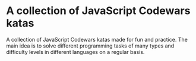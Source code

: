 # A collection of JavaScript Codewars katas

A collection of JavaScript Codewars katas made for fun and practice. The main idea is to solve different programming tasks of many types and difficulty levels in different languages on a regular basis.
